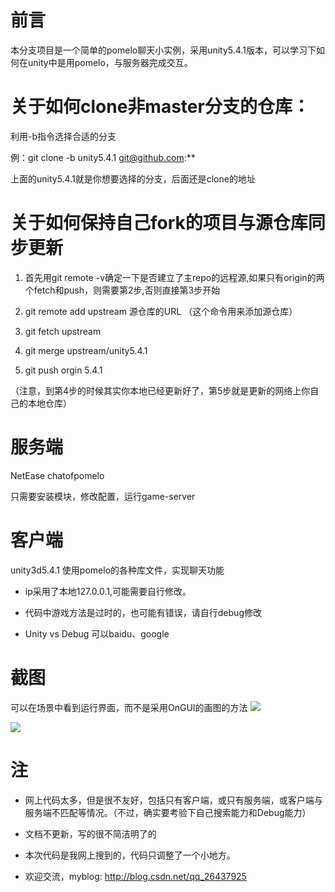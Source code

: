 
前言
===
本分支项目是一个简单的pomelo聊天小实例，采用unity5.4.1版本，可以学习下如何在unity中是用pomelo，与服务器完成交互。

关于如何clone非master分支的仓库：
===
利用-b指令选择合适的分支

例：git clone -b unity5.4.1 git@github.com:**

上面的unity5.4.1就是你想要选择的分支，后面还是clone的地址

关于如何保持自己fork的项目与源仓库同步更新
===
1. 首先用git remote -v确定一下是否建立了主repo的远程源,如果只有origin的两个fetch和push，则需要第2步,否则直接第3步开始

2. git remote add upstream 源仓库的URL （这个命令用来添加源仓库）

3. git fetch upstream 

4. git merge upstream/unity5.4.1

5. git push orgin 5.4.1

（注意，到第4步的时候其实你本地已经更新好了，第5步就是更新的网络上你自己的本地仓库）

服务端
===
NetEase chatofpomelo

只需要安装模块，修改配置，运行game-server


客户端
===
unity3d5.4.1 使用pomelo的各种库文件，实现聊天功能


* ip采用了本地127.0.0.1,可能需要自行修改。

* 代码中游戏方法是过时的，也可能有错误，请自行debug修改

* Unity vs Debug 可以baidu、google


截图
===
可以在场景中看到运行界面，而不是采用OnGUI的画图的方法
![](http://i.imgur.com/856mpvb.png)

![](http://i.imgur.com/FZkFee1.png)


注
===

* 网上代码太多，但是很不友好，包括只有客户端，或只有服务端，或客户端与服务端不匹配等情况。（不过，确实要考验下自己搜索能力和Debug能力）

* 文档不更新，写的很不简洁明了的

* 本次代码是我网上搜到的，代码只调整了一个小地方。

* 欢迎交流，myblog: http://blog.csdn.net/qq_26437925
